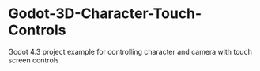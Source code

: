 # Godot-3D-Character-Touch-Controls
Godot 4.3 project example for controlling character and camera with touch screen controls
